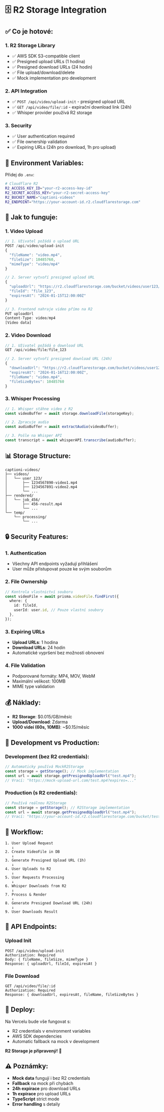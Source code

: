 # 🗄️ R2 Storage Integration

## ✅ **Co je hotové:**

### **1. R2 Storage Library**

- ✅ AWS SDK S3-compatible client
- ✅ Presigned upload URLs (1 hodina)
- ✅ Presigned download URLs (24 hodin)
- ✅ File upload/download/delete
- ✅ Mock implementation pro development

### **2. API Integration**

- ✅ `POST /api/video/upload-init` - presigned upload URL
- ✅ `GET /api/video/file/:id` - expirační download link (24h)
- ✅ Whisper provider používá R2 storage

### **3. Security**

- ✅ User authentication required
- ✅ File ownership validation
- ✅ Expiring URLs (24h pro download, 1h pro upload)

## 🔧 **Environment Variables:**

Přidej do `.env`:

```bash
# Cloudflare R2
R2_ACCESS_KEY_ID="your-r2-access-key-id"
R2_SECRET_ACCESS_KEY="your-r2-secret-access-key"
R2_BUCKET_NAME="captioni-videos"
R2_ENDPOINT="https://your-account-id.r2.cloudflarestorage.com"
```

## 🚀 **Jak to funguje:**

### **1. Video Upload**

```typescript
// 1. Uživatel požádá o upload URL
POST /api/video/upload-init
{
  "fileName": "video.mp4",
  "fileSize": 10485760,
  "mimeType": "video/mp4"
}

// 2. Server vytvoří presigned upload URL
{
  "uploadUrl": "https://r2.cloudflarestorage.com/bucket/videos/user123/1234567890-video.mp4?X-Amz-Algorithm=...",
  "fileId": "file_123",
  "expiresAt": "2024-01-15T12:00:00Z"
}

// 3. Frontend nahraje video přímo na R2
PUT uploadUrl
Content-Type: video/mp4
[Video data]
```

### **2. Video Download**

```typescript
// 1. Uživatel požádá o download URL
GET /api/video/file/file_123

// 2. Server vytvoří presigned download URL (24h)
{
  "downloadUrl": "https://r2.cloudflarestorage.com/bucket/videos/user123/1234567890-video.mp4?X-Amz-Algorithm=...",
  "expiresAt": "2024-01-16T12:00:00Z",
  "fileName": "video.mp4",
  "fileSizeBytes": 10485760
}
```

### **3. Whisper Processing**

```typescript
// 1. Whisper stáhne video z R2
const videoBuffer = await storage.downloadFile(storageKey);

// 2. Zpracuje audio
const audioBuffer = await extractAudio(videoBuffer);

// 3. Pošle na Whisper API
const transcript = await whisperAPI.transcribe(audioBuffer);
```

## 📊 **Storage Structure:**

```
captioni-videos/
├── videos/
│   └── user_123/
│       ├── 1234567890-video1.mp4
│       ├── 1234567891-video2.mp4
│       └── ...
├── rendered/
│   └── job_456/
│       ├── 456-result.mp4
│       └── ...
└── temp/
    └── processing/
        └── ...
```

## 🔒 **Security Features:**

### **1. Authentication**

- Všechny API endpoints vyžadují přihlášení
- User může přistupovat pouze ke svým souborům

### **2. File Ownership**

```typescript
// Kontrola vlastnictví souboru
const videoFile = await prisma.videoFile.findFirst({
  where: {
    id: fileId,
    userId: user.id, // Pouze vlastní soubory
  },
});
```

### **3. Expiring URLs**

- **Upload URLs**: 1 hodina
- **Download URLs**: 24 hodin
- Automatické vypršení bez možnosti obnovení

### **4. File Validation**

- Podporované formáty: MP4, MOV, WebM
- Maximální velikost: 100MB
- MIME type validation

## 💰 **Náklady:**

- **R2 Storage**: $0.015/GB/měsíc
- **Upload/Download**: Zdarma
- **1000 videí (60s, 10MB)**: ~$0.15/měsíc

## 🧪 **Development vs Production:**

### **Development (bez R2 credentials):**

```typescript
// Automaticky používá MockR2Storage
const storage = getStorage(); // Mock implementation
const url = await storage.getPresignedUploadUrl("test.mp4");
// Vrací: "https://mock-upload-url.com/test.mp4?expires=..."
```

### **Production (s R2 credentials):**

```typescript
// Používá reálnou R2Storage
const storage = getStorage(); // R2Storage implementation
const url = await storage.getPresignedUploadUrl("test.mp4");
// Vrací: "https://your-account-id.r2.cloudflarestorage.com/bucket/test.mp4?X-Amz-Algorithm=..."
```

## 🔄 **Workflow:**

```
1. User Upload Request
   ↓
2. Create VideoFile in DB
   ↓
3. Generate Presigned Upload URL (1h)
   ↓
4. User Uploads to R2
   ↓
5. User Requests Processing
   ↓
6. Whisper Downloads from R2
   ↓
7. Process & Render
   ↓
8. Generate Presigned Download URL (24h)
   ↓
9. User Downloads Result
```

## 📝 **API Endpoints:**

### **Upload Init**

```
POST /api/video/upload-init
Authorization: Required
Body: { fileName, fileSize, mimeType }
Response: { uploadUrl, fileId, expiresAt }
```

### **File Download**

```
GET /api/video/file/:id
Authorization: Required
Response: { downloadUrl, expiresAt, fileName, fileSizeBytes }
```

## 🚀 **Deploy:**

Na Vercelu bude vše fungovat s:

- R2 credentials v environment variables
- AWS SDK dependencies
- Automatic fallback na mock v development

**R2 Storage je připravený!** 🎉

## ⚠️ **Poznámky:**

- **Mock data** fungují i bez R2 credentials
- **Fallback** na mock při chybách
- **24h expirace** pro download URLs
- **1h expirace** pro upload URLs
- **TypeScript** strict mode
- **Error handling** s detaily
